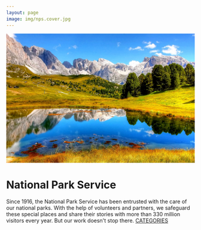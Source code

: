 ```yaml
---
layout: page
image: img/nps.cover.jpg
---
```

<div class="indexsplit">
<img src="img/nps.cover.jpg" alt="nps">
<div class="hometxt">
 <h1> National Park Service </h1>
Since 1916, the National Park Service has been entrusted with the care of our national parks. With the help of volunteers and partners, we safeguard these special places and share their stories with more than 330 million visitors every year. But our work doesn't stop there.
<a href="categories.html" class="button" target="_blank">CATEGORIES</a>
</div>
</div>
